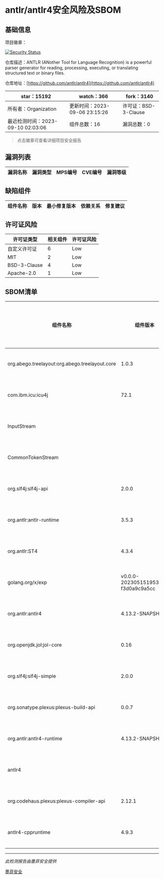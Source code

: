 # antlr/antlr4安全风险及SBOM

## 基础信息

项目徽章：

[![Security Status](https://www.murphysec.com/platform3/v31/badge/1700570300550873088.svg)](https://www.murphysec.com/console/report/1700570300500541440/1700570300550873088)

仓库描述：ANTLR (ANother Tool for Language Recognition) is a powerful parser generator for reading, processing, executing, or translating structured text or binary files.

仓库地址：[https://github.com/antlr/antlr4](https://github.com/antlr/antlr4)

| star：15192 | watch：366 | fork：3140 |
| ----------- | -------------- | ------------ |
| 所有者：Organization | 更新时间：2023-09-06 23:15:26 | 许可证：BSD-3-Clause |
| 最近检测时间：2023-09-10 02:03:06 | 组件总数：16 | 漏洞总数：0 |

> 点击徽章可查看详细项目安全报告



## 漏洞列表

| 漏洞名称 | 漏洞类型 | MPS编号 | CVE编号 | 漏洞等级 |
| ------- | ------ | ------- | ------ | ----- |





## 缺陷组件

| 组件名称 | 版本 | 最小修复版本 | 依赖关系 | 修复建议 |
| -------- | ---- | ------------ | -------- | -------- |





## 许可证风险

| 许可证类型 | 相关组件 | 许可证风险 |
| ---------- | -------- | ---------- |
|自定义许可证|6|Low|
|MIT|2|Low|
|BSD-3-Clause|4|Low|
|Apache-2.0|1|Low|




## SBOM清单

| 组件名称 | 组件版本 | 是否直接依赖 | 仓库 |
| -------- | -------- | ------------ | ---- |
|org.abego.treelayout:org.abego.treelayout.core|1.0.3|直接依赖|maven|
|com.ibm.icu:icu4j|72.1|直接依赖|maven|
|InputStream||间接依赖|pip|
|CommonTokenStream||间接依赖|pip|
|org.slf4j:slf4j-api|2.0.0|直接依赖|maven|
|org.antlr:antlr-runtime|3.5.3|直接依赖|maven|
|org.antlr:ST4|4.3.4|直接依赖|maven|
|golang.org/x/exp|v0.0.0-20230515195305-f3d0a9c9a5cc|直接依赖|go|
|org.antlr:antlr4|4.13.2-SNAPSHOT|直接依赖|maven|
|org.openjdk.jol:jol-core|0.16|直接依赖|maven|
|org.slf4j:slf4j-simple|2.0.0|直接依赖|maven|
|org.sonatype.plexus:plexus-build-api|0.0.7|直接依赖|maven|
|org.antlr:antlr4-runtime|4.13.2-SNAPSHOT|直接依赖|maven|
|antlr4||间接依赖|pip|
|org.codehaus.plexus:plexus-compiler-api|2.12.1|直接依赖|maven|
|antlr4-cppruntime|4.9.3|间接依赖||


------

*此检测报告由墨菲安全提供*

[墨菲安全](www.murphysec.com)
